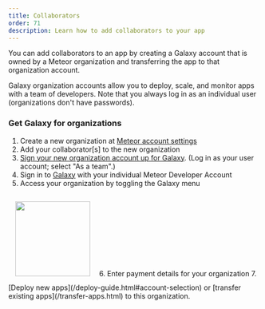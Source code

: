 ```yaml
---
title: Collaborators
order: 71
description: Learn how to add collaborators to your app
---
```


You can add collaborators to an app by creating a Galaxy account that is owned by a Meteor organization and transferring the app to that organization account.

Galaxy organization accounts allow you to deploy, scale, and monitor apps with a team of developers. Note that you always log in as an individual user (organizations don't have passwords).

<h3 id="instructions">Get Galaxy for organizations</h3>

1. Create a new organization at [Meteor account settings](https://www.meteor.com/account-settings/organizations)
2. Add your collaborator[s] to the new organization
3. [Sign your new organization account up for Galaxy](https://www.meteor.com/galaxy/signup). (Log in as your user account; select "As a team".)
4. Sign in to [Galaxy](https://galaxy.meteor.com)  with your individual Meteor Developer Account
5. Access your organization by toggling the Galaxy menu
<img src="/images/galaxy-menu.png" style="width: 150px; margin: 1em;"/>
6. Enter payment details for your organization
7. [Deploy new apps](/deploy-guide.html#account-selection) or [transfer existing apps](/transfer-apps.html) to this organization.
